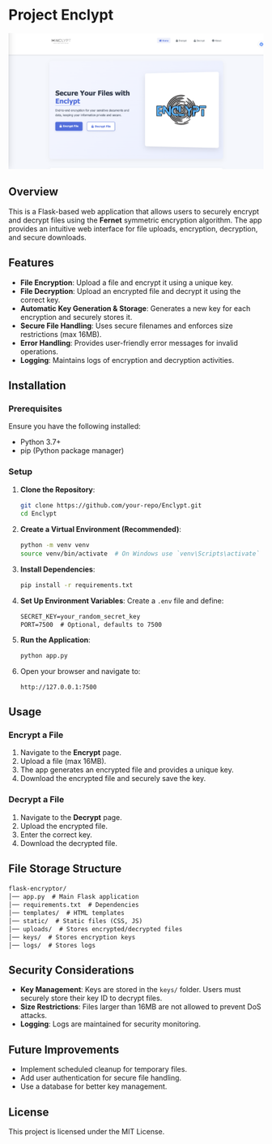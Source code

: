 # Project Enclypt
![Repo Image](image.png)
## Overview

This is a Flask-based web application that allows users to securely encrypt and decrypt files using the **Fernet** symmetric encryption algorithm. The app provides an intuitive web interface for file uploads, encryption, decryption, and secure downloads.

## Features

- **File Encryption**: Upload a file and encrypt it using a unique key.
- **File Decryption**: Upload an encrypted file and decrypt it using the correct key.
- **Automatic Key Generation & Storage**: Generates a new key for each encryption and securely stores it.
- **Secure File Handling**: Uses secure filenames and enforces size restrictions (max 16MB).
- **Error Handling**: Provides user-friendly error messages for invalid operations.
- **Logging**: Maintains logs of encryption and decryption activities.

## Installation

### Prerequisites

Ensure you have the following installed:

- Python 3.7+
- pip (Python package manager)

### Setup

1. **Clone the Repository**:
   ```bash
   git clone https://github.com/your-repo/Enclypt.git
   cd Enclypt
   ```
2. **Create a Virtual Environment (Recommended)**:
   ```bash
   python -m venv venv
   source venv/bin/activate  # On Windows use `venv\Scripts\activate`
   ```
3. **Install Dependencies**:
   ```bash
   pip install -r requirements.txt
   ```
4. **Set Up Environment Variables**:
   Create a `.env` file and define:
   ```
   SECRET_KEY=your_random_secret_key
   PORT=7500  # Optional, defaults to 7500
   ```
5. **Run the Application**:
   ```bash
   python app.py
   ```
6. Open your browser and navigate to:
   ```
   http://127.0.0.1:7500
   ```

## Usage

### Encrypt a File

1. Navigate to the **Encrypt** page.
2. Upload a file (max 16MB).
3. The app generates an encrypted file and provides a unique key.
4. Download the encrypted file and securely save the key.

### Decrypt a File

1. Navigate to the **Decrypt** page.
2. Upload the encrypted file.
3. Enter the correct key.
4. Download the decrypted file.

## File Storage Structure

```
flask-encryptor/
│── app.py  # Main Flask application
│── requirements.txt  # Dependencies
│── templates/  # HTML templates
│── static/  # Static files (CSS, JS)
│── uploads/  # Stores encrypted/decrypted files
│── keys/  # Stores encryption keys
│── logs/  # Stores logs
```

## Security Considerations

- **Key Management**: Keys are stored in the `keys/` folder. Users must securely store their key ID to decrypt files.
- **Size Restrictions**: Files larger than 16MB are not allowed to prevent DoS attacks.
- **Logging**: Logs are maintained for security monitoring.

## Future Improvements

- Implement scheduled cleanup for temporary files.
- Add user authentication for secure file handling.
- Use a database for better key management.

## License

This project is licensed under the MIT License.



